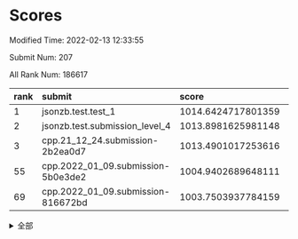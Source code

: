 # Scores

Modified Time: 2022-02-13 12:33:55

Submit Num: 207

All Rank Num: 186617

| rank |               submit               |       score        |       sigma        | pk_num |
| :--- | :--------------------------------- | :----------------- | :----------------- | :----- |
| 1    | jsonzb.test.test_1                 | 1014.6424717801359 | 0.8465731464353913 | 3609   |
| 2    | jsonzb.test.submission_level_4     | 1013.8981625981148 | 0.8037623821406514 | 3604   |
| 3    | cpp.21_12_24.submission-2b2ea0d7   | 1013.4901017253616 | 0.812104467199273  | 3606   |
| 55   | cpp.2022_01_09.submission-5b0e3de2 | 1004.9402689648111 | 0.7408127528851051 | 3605   |
| 69   | cpp.2022_01_09.submission-816672bd | 1003.7503937784159 | 0.7013419270563244 | 3608   |


<details>
<summary>全部</summary>

| rank |                 submit                 |       score        |       sigma        | pk_num |
| :--- | :------------------------------------- | :----------------- | :----------------- | :----- |
| 1    | jsonzb.test.test_1                     | 1014.6424717801359 | 0.8465731464353913 | 3609   |
| 2    | jsonzb.test.submission_level_4         | 1013.8981625981148 | 0.8037623821406514 | 3604   |
| 3    | cpp.21_12_24.submission-2b2ea0d7       | 1013.4901017253616 | 0.812104467199273  | 3606   |
| 4    | gobigger.level_3.submission_level_3_46 | 1011.844290057538  | 0.7674694119496158 | 3605   |
| 5    | gobigger.level_3.submission_level_3_24 | 1011.3841842521628 | 0.7604477036740275 | 3607   |
| 6    | gobigger.level_3.submission_level_3_41 | 1011.1661938590752 | 0.753698190279984  | 3608   |
| 7    | gobigger.level_3.submission_level_3_2  | 1011.1197982893489 | 0.787427893647556  | 3611   |
| 8    | gobigger.level_3.submission_level_3_13 | 1010.8253879682327 | 0.7436632791171349 | 3611   |
| 9    | gobigger.level_3.submission_level_3_40 | 1010.7931172459768 | 0.771032332420016  | 3609   |
| 10   | gobigger.level_3.submission_level_3_9  | 1010.6722513605374 | 0.7565606032675944 | 3606   |
| 11   | gobigger.level_3.submission_level_3_35 | 1010.5895921159831 | 0.7609401901665224 | 3607   |
| 12   | gobigger.level_3.submission_level_3_38 | 1010.5836487939492 | 0.766142298935673  | 3607   |
| 13   | gobigger.level_3.submission_level_3_1  | 1010.5550106101363 | 0.751095942615738  | 3607   |
| 14   | gobigger.level_3.submission_level_3_29 | 1010.5059045322726 | 0.7703577470030054 | 3601   |
| 15   | gobigger.level_3.submission_level_3_42 | 1010.4968736827465 | 0.74816800677696   | 3605   |
| 16   | gobigger.level_3.submission_level_3_43 | 1010.4813619348804 | 0.7721123263816737 | 3606   |
| 17   | gobigger.level_3.submission_level_3_7  | 1010.4646144599867 | 0.7604922596035383 | 3606   |
| 18   | gobigger.level_3.submission_level_3_33 | 1010.2320377478294 | 0.7529307977437856 | 3611   |
| 19   | gobigger.level_3.submission_level_3_14 | 1010.2281172274679 | 0.754854339925214  | 3608   |
| 20   | gobigger.level_3.submission_level_3_15 | 1010.2257185766875 | 0.7689521327321779 | 3601   |
| 21   | gobigger.level_3.submission_level_3_5  | 1010.2162578711503 | 0.772983989736249  | 3605   |
| 22   | gobigger.level_3.submission_level_3_4  | 1010.0553864810306 | 0.7685820961576744 | 3607   |
| 23   | gobigger.level_3.submission_level_3_0  | 1010.0447320369944 | 0.7615602525576105 | 3604   |
| 24   | gobigger.level_3.submission_level_3_39 | 1009.967030057643  | 0.7486869584308801 | 3609   |
| 25   | gobigger.level_3.submission_level_3_26 | 1009.8979821934082 | 0.7508978072203895 | 3605   |
| 26   | gobigger.level_3.submission_level_3_25 | 1009.8789275083149 | 0.756908758580802  | 3605   |
| 27   | gobigger.level_3.submission_level_3_31 | 1009.8436324386008 | 0.7464730885168809 | 3608   |
| 28   | gobigger.level_3.submission_level_3_16 | 1009.8418252988675 | 0.76169748476445   | 3606   |
| 29   | gobigger.level_3.submission_level_3_28 | 1009.8319198076017 | 0.7637601222725566 | 3607   |
| 30   | gobigger.level_3.submission_level_3_49 | 1009.7894409483602 | 0.7606186406450426 | 3608   |
| 31   | gobigger.level_3.submission_level_3_36 | 1009.775573989481  | 0.7479898165033966 | 3599   |
| 32   | gobigger.level_3.submission_level_3_8  | 1009.7084142862069 | 0.754172493607817  | 3605   |
| 33   | gobigger.level_3.submission_level_3_6  | 1009.6969601953938 | 0.7402692106360542 | 3606   |
| 34   | gobigger.level_3.submission_level_3_3  | 1009.5703125297999 | 0.7539210009193378 | 3606   |
| 35   | gobigger.level_3.submission_level_3_23 | 1009.5150454135695 | 0.7634891482237406 | 3606   |
| 36   | gobigger.level_3.submission_level_3_17 | 1009.4629697206053 | 0.7555658390261688 | 3607   |
| 37   | gobigger.level_3.submission_level_3_34 | 1009.4520808856377 | 0.7474157024748564 | 3606   |
| 38   | gobigger.level_3.submission_level_3_12 | 1009.4449583081332 | 0.7621226021522687 | 3605   |
| 39   | gobigger.level_3.submission_level_3_44 | 1009.248649234738  | 0.7452743518632374 | 3608   |
| 40   | gobigger.level_3.submission_level_3_19 | 1009.1921394680708 | 0.7650794401601652 | 3612   |
| 41   | gobigger.level_3.submission_level_3_11 | 1009.0405574052488 | 0.7837952754940017 | 3612   |
| 42   | gobigger.level_3.submission_level_3_20 | 1008.997022320373  | 0.7619403969869099 | 3605   |
| 43   | gobigger.level_3.submission_level_3_18 | 1008.994767810131  | 0.7364103136308846 | 3606   |
| 44   | gobigger.level_3.submission_level_3_37 | 1008.9337335823307 | 0.7558817805191187 | 3609   |
| 45   | gobigger.level_3.submission_level_3_27 | 1008.9243792456817 | 0.7393994807348379 | 3608   |
| 46   | gobigger.level_3.submission_level_3_47 | 1008.8979598679679 | 0.7363968586325215 | 3609   |
| 47   | gobigger.level_3.submission_level_3_22 | 1008.8098394958655 | 0.7449337118923613 | 3603   |
| 48   | gobigger.level_3.submission_level_3_32 | 1008.7467049476332 | 0.750447605204824  | 3605   |
| 49   | gobigger.level_3.submission_level_3_30 | 1008.701469967135  | 0.7452709171583692 | 3605   |
| 50   | gobigger.level_3.submission_level_3_45 | 1008.5826129971271 | 0.7548908953864115 | 3601   |
| 51   | gobigger.level_3.submission_level_3_21 | 1008.2974598249749 | 0.7370335026812401 | 3605   |
| 52   | gobigger.level_3.submission_level_3_10 | 1008.0525743373563 | 0.748806393213738  | 3604   |
| 53   | gobigger.level_3.submission_level_3_48 | 1007.6455055762924 | 0.7422393514858696 | 3609   |
| 54   | gobigger.level_1.submission_level_1_32 | 1005.4675210151191 | 0.7255982666507712 | 3607   |
| 55   | cpp.2022_01_09.submission-5b0e3de2     | 1004.9402689648111 | 0.7408127528851051 | 3605   |
| 56   | gobigger.level_1.submission_level_1_27 | 1004.8138517935286 | 0.7200614172593062 | 3601   |
| 57   | gobigger.level_1.submission_level_1_6  | 1004.6861127919216 | 0.7233485339664103 | 3605   |
| 58   | gobigger.level_1.submission_level_1_41 | 1004.519365186325  | 0.7223302044873989 | 3610   |
| 59   | gobigger.level_1.submission_level_1_37 | 1004.4147477109507 | 0.7208153163596984 | 3605   |
| 60   | gobigger.level_1.submission_level_1_1  | 1004.4127405745468 | 0.7356486653745299 | 3610   |
| 61   | gobigger.level_1.submission_level_1_8  | 1004.1450441429429 | 0.7022085546972023 | 3604   |
| 62   | gobigger.level_1.submission_level_1_47 | 1004.0682820096393 | 0.7012314739607735 | 3608   |
| 63   | gobigger.level_1.submission_level_1_49 | 1004.0592110202007 | 0.7346840284990371 | 3609   |
| 64   | gobigger.level_1.submission_level_1_29 | 1004.0204912554715 | 0.7279611225955079 | 3607   |
| 65   | gobigger.level_1.submission_level_1_21 | 1003.9230648166064 | 0.7176633400886437 | 3605   |
| 66   | gobigger.level_1.submission_level_1_44 | 1003.8863521589642 | 0.7134689599991373 | 3607   |
| 67   | gobigger.level_1.submission_level_1_22 | 1003.7831335699486 | 0.7136232879146894 | 3611   |
| 68   | gobigger.level_1.submission_level_1_16 | 1003.7814561065201 | 0.7286930992382817 | 3607   |
| 69   | cpp.2022_01_09.submission-816672bd     | 1003.7503937784159 | 0.7013419270563244 | 3608   |
| 70   | gobigger.level_1.submission_level_1_36 | 1003.7395638460208 | 0.7139231064293914 | 3608   |
| 71   | gobigger.level_1.submission_level_1_19 | 1003.721871280165  | 0.7192009821608704 | 3608   |
| 72   | gobigger.level_1.submission_level_1_15 | 1003.6321745986447 | 0.7192275755718576 | 3607   |
| 73   | gobigger.level_1.submission_level_1_43 | 1003.6007309189512 | 0.7245460520051394 | 3606   |
| 74   | gobigger.level_1.submission_level_1_45 | 1003.5894179298593 | 0.7254751081646496 | 3605   |
| 75   | gobigger.level_1.submission_level_1_35 | 1003.5729095449957 | 0.7181803905131272 | 3602   |
| 76   | gobigger.level_1.submission_level_1_20 | 1003.5657096739288 | 0.7041290887578546 | 3606   |
| 77   | gobigger.level_1.submission_level_1_5  | 1003.4542853332024 | 0.7143872967425929 | 3603   |
| 78   | gobigger.level_1.submission_level_1_24 | 1003.4116116984247 | 0.7271386337161923 | 3607   |
| 79   | gobigger.level_1.submission_level_1_40 | 1003.4073703705778 | 0.7202407142982136 | 3610   |
| 80   | gobigger.level_1.submission_level_1_3  | 1003.2377572051405 | 0.708714869513266  | 3604   |
| 81   | gobigger.level_1.submission_level_1_46 | 1003.2365211904748 | 0.7084451271665736 | 3607   |
| 82   | gobigger.level_1.submission_level_1_10 | 1003.1453719007145 | 0.7161414656142674 | 3606   |
| 83   | gobigger.level_1.submission_level_1_34 | 1003.1361319549911 | 0.7144687871140736 | 3610   |
| 84   | gobigger.level_1.submission_level_1_39 | 1003.1160792851038 | 0.7201929046768344 | 3605   |
| 85   | gobigger.level_1.submission_level_1_23 | 1003.0958108232429 | 0.713643275478805  | 3603   |
| 86   | gobigger.level_1.submission_level_1_42 | 1003.0477100023325 | 0.7198171840064397 | 3609   |
| 87   | gobigger.level_1.submission_level_1_11 | 1002.988050908725  | 0.7191788069259928 | 3604   |
| 88   | gobigger.level_1.submission_level_1_13 | 1002.9551391903482 | 0.7227473000227634 | 3607   |
| 89   | gobigger.level_1.submission_level_1_33 | 1002.9296032888673 | 0.7219622902558025 | 3607   |
| 90   | gobigger.level_1.submission_level_1_25 | 1002.8978337737512 | 0.7037254228422614 | 3604   |
| 91   | gobigger.level_1.submission_level_1_2  | 1002.8779394620241 | 0.7043557125019885 | 3608   |
| 92   | gobigger.level_1.submission_level_1_17 | 1002.858900906851  | 0.7249533670002841 | 3606   |
| 93   | gobigger.level_1.submission_level_1_14 | 1002.7444097617927 | 0.7131454235368088 | 3605   |
| 94   | gobigger.level_1.submission_level_1_18 | 1002.6870383369952 | 0.712379549504332  | 3604   |
| 95   | gobigger.level_1.submission_level_1_0  | 1002.6111636461621 | 0.7108529566654564 | 3607   |
| 96   | gobigger.level_1.submission_level_1_48 | 1002.5918433120997 | 0.7162834962020265 | 3610   |
| 97   | gobigger.level_1.submission_level_1_4  | 1002.4802616176663 | 0.6995620295271161 | 3608   |
| 98   | gobigger.level_1.submission_level_1_38 | 1002.4728967226438 | 0.7294141475405573 | 3607   |
| 99   | gobigger.level_1.submission_level_1_31 | 1002.4467399761835 | 0.7027263084744817 | 3605   |
| 100  | gobigger.level_1.submission_level_1_12 | 1002.3634816719629 | 0.7222689282962305 | 3607   |
| 101  | gobigger.level_1.submission_level_1_26 | 1002.3108932776383 | 0.7138514048738618 | 3603   |
| 102  | gobigger.level_1.submission_level_1_7  | 1002.1451013552012 | 0.713229890106438  | 3603   |
| 103  | gobigger.level_1.submission_level_1_28 | 1001.8966461172948 | 0.7165365063855558 | 3605   |
| 104  | gobigger.level_1.submission_level_1_30 | 1001.6860631033917 | 0.7196092943458205 | 3609   |
| 105  | gobigger.level_1.submission_level_1_9  | 1001.2249294802516 | 0.708077362514858  | 3602   |
| 106  | gobigger.random.submission_random_34   | 997.1010528378118  | 0.7225693418140327 | 3607   |
| 107  | gobigger.random.submission_random_18   | 997.0966453795207  | 0.717748777535988  | 3605   |
| 108  | gobigger.random.submission_random_36   | 996.9669104826997  | 0.7166032720109237 | 3606   |
| 109  | gobigger.random.submission_random_30   | 996.9566882181298  | 0.708541035151443  | 3603   |
| 110  | gobigger.random.submission_random_6    | 996.9213951631464  | 0.6994458518276508 | 3603   |
| 111  | gobigger.random.submission_random_20   | 996.7984953379214  | 0.7152912736593509 | 3607   |
| 112  | gobigger.random.submission_random_12   | 996.7813958865521  | 0.6997063386769847 | 3609   |
| 113  | gobigger.random.submission_random_25   | 996.5888853503361  | 0.7164856697955829 | 3606   |
| 114  | gobigger.random.submission_random_46   | 996.5701537981931  | 0.7001372579775169 | 3609   |
| 115  | gobigger.random.submission_random_14   | 996.510748017906   | 0.7119167907097733 | 3605   |
| 116  | gobigger.random.submission_random_13   | 996.3799439222687  | 0.7098099900530651 | 3602   |
| 117  | gobigger.random.submission_random_38   | 996.362663333837   | 0.707036635812882  | 3612   |
| 118  | gobigger.random.submission_random_41   | 996.3546666487161  | 0.7138524040558126 | 3608   |
| 119  | gobigger.random.submission_random_42   | 996.3461971989339  | 0.7113191209664881 | 3613   |
| 120  | gobigger.random.submission_random_48   | 996.2699761816361  | 0.6942700375766386 | 3600   |
| 121  | gobigger.random.submission_random_19   | 996.2322615036686  | 0.6977971347063983 | 3605   |
| 122  | gobigger.random.submission_random_29   | 996.1419858200943  | 0.7200834980255446 | 3609   |
| 123  | gobigger.random.submission_random_43   | 996.1098131222484  | 0.7092960069837022 | 3608   |
| 124  | gobigger.random.submission_random_22   | 996.1077845896438  | 0.7132840049157076 | 3604   |
| 125  | gobigger.random.submission_random_8    | 996.0591492281612  | 0.7054797473953085 | 3604   |
| 126  | gobigger.random.submission_random_33   | 996.0177238871903  | 0.71335306356174   | 3612   |
| 127  | gobigger.random.submission_random_15   | 995.9537695568469  | 0.710584535579653  | 3607   |
| 128  | gobigger.random.submission_random_45   | 995.9525685000679  | 0.698608783748136  | 3604   |
| 129  | gobigger.random.submission_random_21   | 995.9345503660984  | 0.726519751259256  | 3607   |
| 130  | gobigger.random.submission_random_9    | 995.9248270840229  | 0.7119968285748036 | 3605   |
| 131  | gobigger.random.submission_random_26   | 995.9063958753503  | 0.6955044981524727 | 3605   |
| 132  | gobigger.random.submission_random_40   | 995.8409367267255  | 0.7282660897174338 | 3604   |
| 133  | gobigger.random.submission_random_39   | 995.7989240452594  | 0.701053897417041  | 3609   |
| 134  | gobigger.random.submission_random_28   | 995.7847835311595  | 0.7150155454294858 | 3605   |
| 135  | gobigger.random.submission_random_7    | 995.6668119642468  | 0.7227696104192478 | 3604   |
| 136  | gobigger.random.submission_random_32   | 995.6267686399925  | 0.6983548876118556 | 3607   |
| 137  | gobigger.random.submission_random_47   | 995.6261824648232  | 0.7175912972311085 | 3604   |
| 138  | gobigger.random.submission_random_16   | 995.6199821695216  | 0.7012620428883867 | 3607   |
| 139  | gobigger.random.submission_random_4    | 995.5867237468012  | 0.7166356130392395 | 3611   |
| 140  | gobigger.random.submission_random_2    | 995.5258593590528  | 0.7178703364254851 | 3603   |
| 141  | gobigger.random.submission_random_17   | 995.5066390115128  | 0.7093031085404764 | 3604   |
| 142  | gobigger.random.submission_random_49   | 995.4791919164927  | 0.7074085084094761 | 3607   |
| 143  | gobigger.random.submission_random_1    | 995.4502877646873  | 0.7046070633433604 | 3608   |
| 144  | gobigger.random.submission_random_3    | 995.429945200045   | 0.7084853292188251 | 3607   |
| 145  | gobigger.random.submission_random_10   | 995.429859755794   | 0.7218870766232236 | 3609   |
| 146  | gobigger.random.submission_random_5    | 995.4100152315     | 0.7212023227069568 | 3605   |
| 147  | gobigger.random.submission_random_44   | 995.3875417827988  | 0.7122651422913677 | 3605   |
| 148  | gobigger.random.submission_random_0    | 995.386214046246   | 0.723388944258742  | 3607   |
| 149  | gobigger.random.submission_random_24   | 995.3586018522026  | 0.7004864377187473 | 3600   |
| 150  | gobigger.random.submission_random_35   | 995.3503468410578  | 0.7216374052537029 | 3609   |
| 151  | gobigger.random.submission_random_27   | 995.326295683331   | 0.7116269020098644 | 3604   |
| 152  | gobigger.random.submission_random_23   | 995.233411278425   | 0.7016509556412689 | 3604   |
| 153  | gobigger.random.submission_random_31   | 995.1897083621468  | 0.7115565875703728 | 3606   |
| 154  | gobigger.random.submission_random_11   | 995.128623906622   | 0.7159314705139088 | 3606   |
| 155  | gobigger.random.submission_random_37   | 995.1214584184424  | 0.7135029336161662 | 3601   |
| 156  | gobigger.level_2.submission_level_2_26 | 994.0317963129922  | 0.7308156909986055 | 3608   |
| 157  | gobigger.level_2.submission_level_2_40 | 993.9938621559461  | 0.7272088036997431 | 3603   |
| 158  | gobigger.level_2.submission_level_2_42 | 993.5466383638426  | 0.7251674668287925 | 3608   |
| 159  | gobigger.level_2.submission_level_2_49 | 993.2096164748763  | 0.7195693121694119 | 3606   |
| 160  | gobigger.level_2.submission_level_2_5  | 993.1622853522886  | 0.7429356734115866 | 3602   |
| 161  | gobigger.level_2.submission_level_2_25 | 993.1200304707403  | 0.7167615272571    | 3600   |
| 162  | gobigger.level_2.submission_level_2_0  | 993.1186192904069  | 0.7264345161303745 | 3609   |
| 163  | gobigger.level_2.submission_level_2_24 | 993.0825282364434  | 0.7350763545993038 | 3603   |
| 164  | gobigger.level_2.submission_level_2_45 | 993.0151158348331  | 0.7379952814101803 | 3606   |
| 165  | gobigger.level_2.submission_level_2_11 | 992.9589012721457  | 0.7409804597209266 | 3608   |
| 166  | gobigger.level_2.submission_level_2_46 | 992.9154584979557  | 0.7293971804164593 | 3607   |
| 167  | gobigger.level_2.submission_level_2_37 | 992.8089000769361  | 0.7356442684725818 | 3607   |
| 168  | gobigger.level_2.submission_level_2_10 | 992.8057473423135  | 0.7346585578563962 | 3603   |
| 169  | gobigger.level_2.submission_level_2_35 | 992.800812634995   | 0.7426303198959242 | 3601   |
| 170  | gobigger.level_2.submission_level_2_18 | 992.6689324681802  | 0.7385541787474335 | 3607   |
| 171  | gobigger.level_2.submission_level_2_44 | 992.6295746986838  | 0.7345118132414374 | 3606   |
| 172  | gobigger.level_2.submission_level_2_1  | 992.6125117806519  | 0.7584623743443651 | 3606   |
| 173  | gobigger.level_2.submission_level_2_14 | 992.5051146796592  | 0.7398304590914083 | 3608   |
| 174  | gobigger.level_2.submission_level_2_13 | 992.484987813821   | 0.7254373640070062 | 3608   |
| 175  | gobigger.level_2.submission_level_2_22 | 992.3829673587516  | 0.7433708121206963 | 3606   |
| 176  | gobigger.level_2.submission_level_2_17 | 992.3326644397476  | 0.7177532819867997 | 3602   |
| 177  | gobigger.level_2.submission_level_2_8  | 992.3238255532548  | 0.7344424300027376 | 3604   |
| 178  | gobigger.level_2.submission_level_2_36 | 992.2709102684657  | 0.725999753694975  | 3605   |
| 179  | gobigger.level_2.submission_level_2_38 | 992.2438149691083  | 0.7361061559257291 | 3605   |
| 180  | gobigger.level_2.submission_level_2_9  | 992.2377998289105  | 0.7282370287846235 | 3607   |
| 181  | gobigger.level_2.submission_level_2_43 | 992.105910301436   | 0.7294205178088032 | 3608   |
| 182  | gobigger.level_2.submission_level_2_31 | 992.0400863925926  | 0.7580617153634739 | 3609   |
| 183  | gobigger.level_2.submission_level_2_27 | 992.013713778258   | 0.7280824374257794 | 3607   |
| 184  | gobigger.level_2.submission_level_2_34 | 991.9168842805501  | 0.7425026651128297 | 3608   |
| 185  | gobigger.level_2.submission_level_2_16 | 991.9024254786134  | 0.7554411380099504 | 3610   |
| 186  | gobigger.level_2.submission_level_2_4  | 991.8551027888178  | 0.7528765444518988 | 3605   |
| 187  | gobigger.level_2.submission_level_2_28 | 991.8495663189394  | 0.7340192674753876 | 3605   |
| 188  | gobigger.level_2.submission_level_2_39 | 991.82366067038    | 0.7492990109996258 | 3605   |
| 189  | gobigger.level_2.submission_level_2_2  | 991.8140944295988  | 0.767951938821373  | 3605   |
| 190  | gobigger.level_2.submission_level_2_41 | 991.6675622329274  | 0.7489624377560739 | 3610   |
| 191  | gobigger.level_2.submission_level_2_23 | 991.6368618184739  | 0.7326931271552625 | 3605   |
| 192  | gobigger.level_2.submission_level_2_47 | 991.6358431646336  | 0.7290262385872917 | 3611   |
| 193  | gobigger.level_2.submission_level_2_32 | 991.5812381225295  | 0.7514815522684587 | 3605   |
| 194  | gobigger.level_2.submission_level_2_33 | 991.5651334785368  | 0.7442410644858662 | 3603   |
| 195  | gobigger.level_2.submission_level_2_21 | 991.5472448844586  | 0.7381531491641946 | 3607   |
| 196  | gobigger.level_2.submission_level_2_12 | 991.4598883089977  | 0.7490968574464459 | 3599   |
| 197  | gobigger.level_2.submission_level_2_6  | 991.3656839460098  | 0.7409388135970993 | 3611   |
| 198  | gobigger.level_2.submission_level_2_3  | 991.3215778077101  | 0.746213044411462  | 3611   |
| 199  | gobigger.level_2.submission_level_2_29 | 991.2090946469732  | 0.751222300288105  | 3608   |
| 200  | gobigger.level_2.submission_level_2_48 | 991.1160221520929  | 0.7625344494066819 | 3606   |
| 201  | gobigger.level_2.submission_level_2_20 | 990.8132978276234  | 0.7621724424271502 | 3606   |
| 202  | gobigger.level_2.submission_level_2_30 | 990.5340591023869  | 0.7534286917369067 | 3605   |
| 203  | gobigger.level_2.submission_level_2_19 | 990.5173282022511  | 0.7776358884725925 | 3601   |
| 204  | gobigger.level_2.submission_level_2_7  | 990.0543980869548  | 0.7870761293583275 | 3604   |
| 205  | gobigger.level_2.submission_level_2_15 | 989.579950820274   | 0.7600485928406561 | 3607   |
| 206  | gobigger.none.submission_none_1        | 979.743959829706   | 1.1829430989969316 | 3601   |
| 207  | gobigger.none.submission_none_0        | 976.4038152070755  | 1.4455747849452232 | 3607   |

</details>